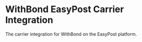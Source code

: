 # WithBond EasyPost Carrier Integration

The carrier integration for WithBond on the EasyPost platform.
